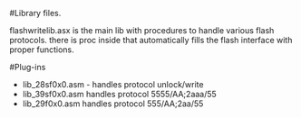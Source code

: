 #Library files.

flashwritelib.asx is the main lib with procedures to handle various flash protocols.
there is proc inside that automatically fills the flash interface with proper functions.

#Plug-ins
* lib_28sf0x0.asm - handles protocol unlock/write
* lib_39sf0x0.asm handles protocol 5555/AA;2aaa/55
* lib_29f0x0.asm handles protocol 555/AA;2aa/55
